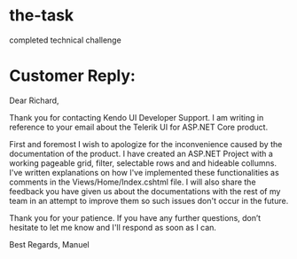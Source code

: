 # the-task
completed technical challenge


# Customer Reply:

Dear Richard,

Thank you for contacting Kendo UI Developer Support. I am writing in reference to your email about the Telerik UI for ASP.NET Core product.

First and foremost I wish to apologize for the inconvenience caused by the documentation of the product. I have created an ASP.NET Project with a working pageable grid, filter, selectable rows and and hideable collumns. I've written explanations on how I've implemented these functionalities as comments in the Views/Home/Index.cshtml file. I will also share the feedback you have given us about the documentations with the rest of my team in an attempt to improve them so such issues don't occur in the future.

Thank you for your patience. If you have any further questions, don’t hesitate to let me know and I'll respond as soon as I can.

Best Regards,
Manuel
